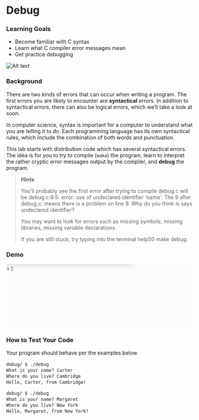 # Debug
### Learning Goals
- Become familiar with C syntax
- Learn what C compiler error messages mean
- Get practice debugging

![Alt text](img/first_bug.jpg)

### Background
There are two kinds of errors that can occur when writing a program. The first errors you are likely to encounter are **syntactical** errors. In addition to syntactical errors, there can also be logical errors, which we’ll take a look at soon.

In computer science, syntax is important for a computer to understand what you are telling it to do. Each programming language has its own syntactical rules, which include the combination of both words and punctuation.

This lab starts with distribution code which has several syntactical errors. The idea is for you to try to compile (``make``) the program, learn to interpret the rather cryptic error messages output by the compiler, and **debug** the program.

> **Hints**
>
> You’ll probably see the first error after trying to compile debug.c will be debug.c:9:5: error: use of undeclared identifier 'name'. The 9 after debug.c: means there is a problem on line 9. Why do you think is says undeclared identifier?
>
> You may want to look for errors such as missing symbols, missing libraries, missing variable declarations.
>
> If you are still stuck, try typing into the terminal help50 make debug.

### Demo

![Alt text](img/debugDemo.gif)

### How to Test Your Code
Your program should behave per the examples below.

```
debug/ $ ./debug
What is your name? Carter
Where do you live? Cambridge
Hello, Carter, from Cambridge!
```

```
debug/ $ ./debug
What is your name? Margaret
Where do you live? New York
Hello, Margaret, from New York!
```
